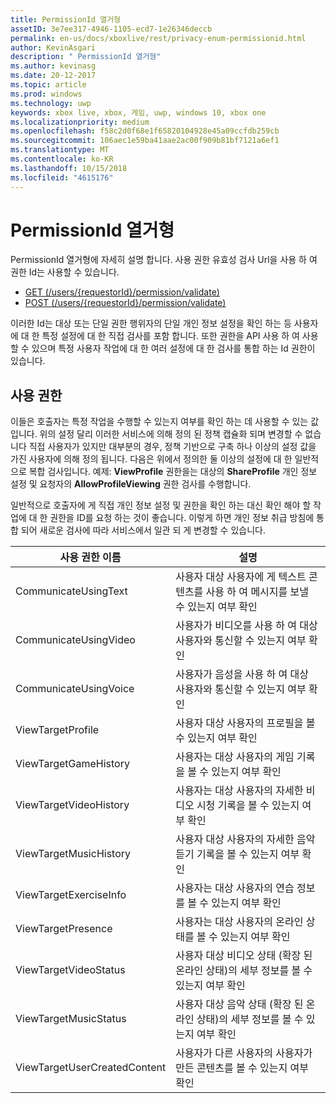 ```yaml
---
title: PermissionId 열거형
assetID: 3e7ee317-4946-1105-ecd7-1e26346deccb
permalink: en-us/docs/xboxlive/rest/privacy-enum-permissionid.html
author: KevinAsgari
description: " PermissionId 열거형"
ms.author: kevinasg
ms.date: 20-12-2017
ms.topic: article
ms.prod: windows
ms.technology: uwp
keywords: xbox live, xbox, 게임, uwp, windows 10, xbox one
ms.localizationpriority: medium
ms.openlocfilehash: f58c2d0f68e1f65820104928e45a09ccfdb259cb
ms.sourcegitcommit: 106aec1e59ba41aae2ac00f909b81bf7121a6ef1
ms.translationtype: MT
ms.contentlocale: ko-KR
ms.lasthandoff: 10/15/2018
ms.locfileid: "4615176"
---
```

# <a name="permissionid-enumeration"></a>PermissionId 열거형
PermissionId 열거형에 자세히 설명 합니다.
사용 권한 유효성 검사 Url을 사용 하 여 권한 Id는 사용할 수 있습니다.

   * [GET (/users/{requestorId}/permission/validate)](../uri/privacy/uri-privacyusersrequestoridpermissionvalidateget.md)
   * [POST (/users/{requestorId}/permission/validate)](../uri/privacy/uri-privacyusersrequestoridpermissionvalidatepost.md)

이러한 Id는 대상 또는 단일 권한 행위자의 단일 개인 정보 설정을 확인 하는 등 사용자에 대 한 특정 설정에 대 한 직접 검사를 포함 합니다. 또한 권한을 API 사용 하 여 사용할 수 있으며 특정 사용자 작업에 대 한 여러 설정에 대 한 검사를 통합 하는 Id 권한이 있습니다.

<a id="ID4EIB"></a>


## <a name="permissions"></a>사용 권한

이들은 호출자는 특정 작업을 수행할 수 있는지 여부를 확인 하는 데 사용할 수 있는 값입니다. 위의 설정 달리 이러한 서비스에 의해 정의 된 정책 캡슐화 되며 변경할 수 없습니다 직접 사용자가 있지만 대부분의 경우, 정책 기반으로 구축 하나 이상의 설정 값을 가진 사용자에 의해 정의 됩니다. 다음은 위에서 정의한 둘 이상의 설정에 대 한 일반적으로 복합 검사입니다. 예제: <b>ViewProfile</b> 권한을는 대상의 <b>ShareProfile</b> 개인 정보 설정 및 요청자의 <b>AllowProfileViewing</b> 권한 검사를 수행합니다.

일반적으로 호출자에 게 직접 개인 정보 설정 및 권한을 확인 하는 대신 확인 해야 할 작업에 대 한 권한을 ID를 요청 하는 것이 좋습니다. 이렇게 하면 개인 정보 취급 방침에 통합 되어 새로운 검사에 따라 서비스에서 일관 되 게 변경할 수 있습니다.

| 사용 권한 이름| 설명|
| --- | --- |
| CommunicateUsingText| 사용자 대상 사용자에 게 텍스트 콘텐츠를 사용 하 여 메시지를 보낼 수 있는지 여부 확인|
| CommunicateUsingVideo| 사용자가 비디오를 사용 하 여 대상 사용자와 통신할 수 있는지 여부 확인|
| CommunicateUsingVoice| 사용자가 음성을 사용 하 여 대상 사용자와 통신할 수 있는지 여부 확인|
| ViewTargetProfile| 사용자 대상 사용자의 프로필을 볼 수 있는지 여부 확인|
| ViewTargetGameHistory| 사용자는 대상 사용자의 게임 기록을 볼 수 있는지 여부 확인|
| ViewTargetVideoHistory| 사용자는 대상 사용자의 자세한 비디오 시청 기록을 볼 수 있는지 여부 확인|
| ViewTargetMusicHistory| 사용자 대상 사용자의 자세한 음악 듣기 기록을 볼 수 있는지 여부 확인|
| ViewTargetExerciseInfo| 사용자는 대상 사용자의 연습 정보를 볼 수 있는지 여부 확인|
| ViewTargetPresence| 사용자는 대상 사용자의 온라인 상태를 볼 수 있는지 여부 확인|
| ViewTargetVideoStatus| 사용자 대상 비디오 상태 (확장 된 온라인 상태)의 세부 정보를 볼 수 있는지 여부 확인|
| ViewTargetMusicStatus| 사용자 대상 음악 상태 (확장 된 온라인 상태)의 세부 정보를 볼 수 있는지 여부 확인|
| ViewTargetUserCreatedContent| 사용자가 다른 사용자의 사용자가 만든 콘텐츠를 볼 수 있는지 여부 확인|
